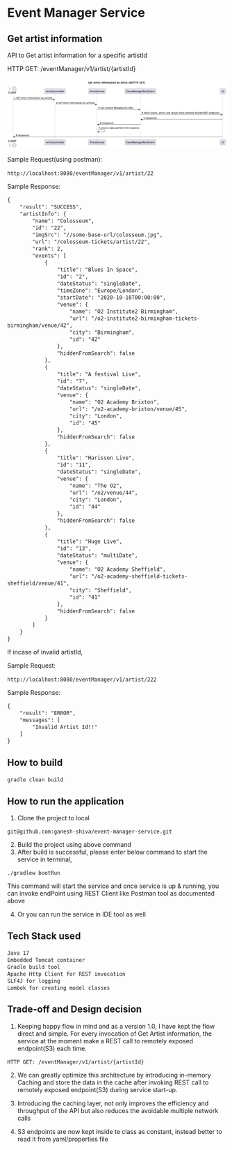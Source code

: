 # Event Manager Service

## Get artist information
API to Get artist information for a specific artistId

HTTP GET: /eventManager/v1/artist/{artistId}

![get](./Get_Artist_Information_by_Artist_Id_HTTP_GET.png)

Sample Request(using postman):

`
http://localhost:8080/eventManager/v1/artist/22
`

Sample Response:
```
{
    "result": "SUCCESS",
    "artistInfo": {
        "name": "Colosseum",
        "id": "22",
        "imgSrc": "//some-base-url/colosseum.jpg",
        "url": "/colosseum-tickets/artist/22",
        "rank": 2,
        "events": [
            {
                "title": "Blues In Space",
                "id": "2",
                "dateStatus": "singleDate",
                "timeZone": "Europe/London",
                "startDate": "2020-10-18T00:00:00",
                "venue": {
                    "name": "O2 Institute2 Birmingham",
                    "url": "/o2-institute2-birmingham-tickets-birmingham/venue/42",
                    "city": "Birmingham",
                    "id": "42"
                },
                "hiddenFromSearch": false
            },
            {
                "title": "A festival Live",
                "id": "7",
                "dateStatus": "singleDate",
                "venue": {
                    "name": "O2 Academy Brixton",
                    "url": "/o2-academy-brixton/venue/45",
                    "city": "London",
                    "id": "45"
                },
                "hiddenFromSearch": false
            },
            {
                "title": "Harisson Live",
                "id": "11",
                "dateStatus": "singleDate",
                "venue": {
                    "name": "The O2",
                    "url": "/o2/venue/44",
                    "city": "London",
                    "id": "44"
                },
                "hiddenFromSearch": false
            },
            {
                "title": "Huge Live",
                "id": "13",
                "dateStatus": "multiDate",
                "venue": {
                    "name": "O2 Academy Sheffield",
                    "url": "/o2-academy-sheffield-tickets-sheffield/venue/41",
                    "city": "Sheffield",
                    "id": "41"
                },
                "hiddenFromSearch": false
            }
        ]
    }
}
```

If incase of invalid artistId,

Sample Request:

`
http://localhost:8080/eventManager/v1/artist/222
`

Sample Response:
```
{
    "result": "ERROR",
    "messages": [
        "Invalid Artist Id!!"
    ]
}
```

## How to build
`
gradle clean build
`

## How to run the application

1. Clone the project to local 
```
git@github.com:ganesh-shiva/event-manager-service.git
```
2. Build the project using above command
3. After build is successful, please enter below command to start the service in terminal,
```
./gradlew bootRun
```
This command will start the service and once service is up & running, you can invoke endPoint using REST Client like Postman tool as documented above

4. Or you can run the service in IDE tool as well

## Tech Stack used
```
Java 17
Embedded Tomcat container
Gradle build tool
Apache Http Client for REST invocation
SLF4J for logging
Lombok for creating model classes
```

## Trade-off and Design decision
1. Keeping happy flow in mind and as a version 1.0, I have kept the flow direct and simple. For every invocation of Get Artist information, the service at the moment make a REST call to remotely exposed endpoint(S3) each time.

```
HTTP GET: /eventManager/v1/artist/{artistId}
```

2. We can greatly optimize this architecture by introducing in-memory Caching and store the data in the cache after invoking REST call to remotely exposed endpoint(S3) during service start-up.

3. Introducing the caching layer, not only improves the efficiency and throughput of the API but also reduces the avoidable multiple network calls  
4. S3 endpoints are now kept inside te class as constant, instead better to read it from yaml/properties file 
